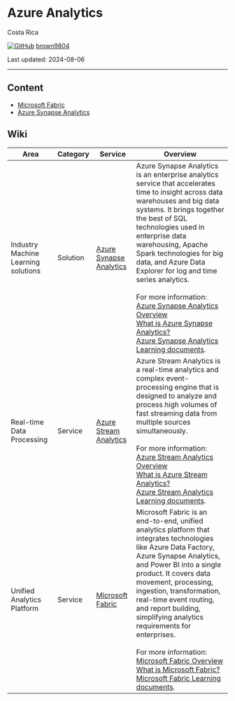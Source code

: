 # Azure Analytics

Costa Rica

[![GitHub](https://img.shields.io/badge/--181717?logo=github&logoColor=ffffff)](https://github.com/)
[brown9804](https://github.com/brown9804)

Last updated: 2024-08-06

------------------------------------------

## Content

- [Microsoft Fabric](./0_Fabric/README.md)
- [Azure Synapse Analytics](./1_SynapseAnalytics/README.md)

## Wiki

| Area | Category | Service | Overview |
| ---- | ---- | ---- | ---- | 
| Industry Machine Learning solutions | Solution | [Azure Synapse Analytics](./0_Azure/2_AzureAnalytics/1_SynapseAnalytics)  | Azure Synapse Analytics is an enterprise analytics service that accelerates time to insight across data warehouses and big data systems. It brings together the best of SQL technologies used in enterprise data warehousing, Apache Spark technologies for big data, and Azure Data Explorer for log and time series analytics. <br/> <br/>  For more information: <br/> [Azure Synapse Analytics Overview](https://azure.microsoft.com/en-us/products/synapse-analytics/) <br/> [What is Azure Synapse Analytics?](https://learn.microsoft.com/en-us/azure/synapse-analytics/overview-what-is) <br/> [Azure Synapse Analytics Learning documents](https://learn.microsoft.com/en-us/azure/synapse-analytics/). |
| Real-time Data Processing | Service | [Azure Stream Analytics](https://azure.microsoft.com/en-us/products/stream-analytics/) | Azure Stream Analytics is a real-time analytics and complex event-processing engine that is designed to analyze and process high volumes of fast streaming data from multiple sources simultaneously. <br/> <br/> For more information: <br/> [Azure Stream Analytics Overview](https://azure.microsoft.com/en-us/products/stream-analytics/) <br/> [What is Azure Stream Analytics?](https://learn.microsoft.com/en-us/azure/stream-analytics/stream-analytics-introduction) <br/> [Azure Stream Analytics Learning documents](https://learn.microsoft.com/en-us/azure/stream-analytics/). |
| Unified Analytics Platform | Service | [Microsoft Fabric](https://azure.microsoft.com/en-us/blog/introducing-microsoft-fabric-data-analytics-for-the-era-of-ai/) | Microsoft Fabric is an end-to-end, unified analytics platform that integrates technologies like Azure Data Factory, Azure Synapse Analytics, and Power BI into a single product. It covers data movement, processing, ingestion, transformation, real-time event routing, and report building, simplifying analytics requirements for enterprises. <br/> <br/> For more information: <br/> [Microsoft Fabric Overview](https://azure.microsoft.com/en-us/blog/introducing-microsoft-fabric-data-analytics-for-the-era-of-ai/) <br/> [What is Microsoft Fabric?](https://learn.microsoft.com/en-us/fabric/get-started/microsoft-fabric-overview) <br/> [Microsoft Fabric Learning documents](https://learn.microsoft.com/en-us/fabric/). |

